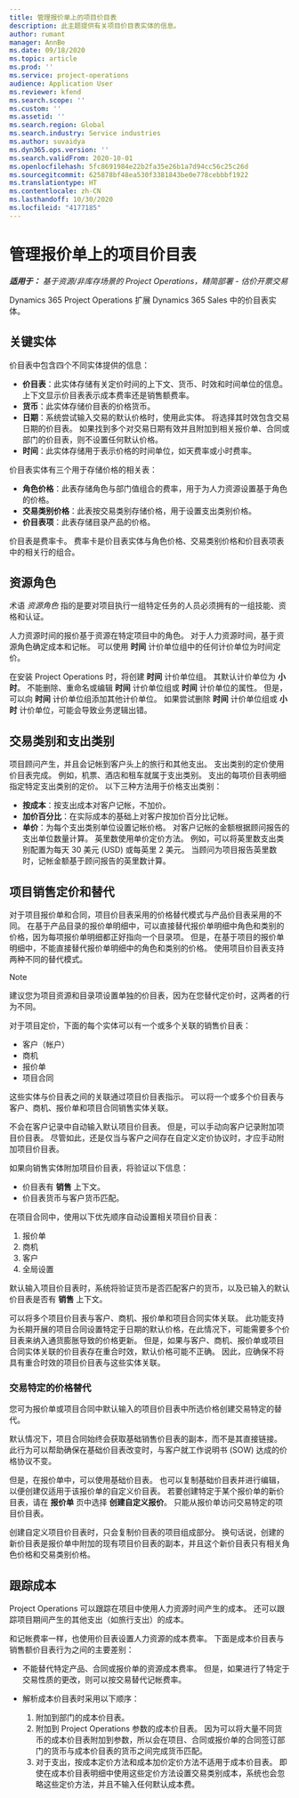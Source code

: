 ```yaml
---
title: 管理报价单上的项目价目表
description: 此主题提供有关项目价目表实体的信息。
author: rumant
manager: AnnBe
ms.date: 09/18/2020
ms.topic: article
ms.prod: ''
ms.service: project-operations
audience: Application User
ms.reviewer: kfend
ms.search.scope: ''
ms.custom: ''
ms.assetid: ''
ms.search.region: Global
ms.search.industry: Service industries
ms.author: suvaidya
ms.dyn365.ops.version: ''
ms.search.validFrom: 2020-10-01
ms.openlocfilehash: 5fc8691984e22b2fa35e26b1a7d94cc56c25c26d
ms.sourcegitcommit: 625878bf48ea530f3381843be0e778cebbbf1922
ms.translationtype: HT
ms.contentlocale: zh-CN
ms.lasthandoff: 10/30/2020
ms.locfileid: "4177185"
---
```

# <a name="manage-project-price-lists-on-a-quote"></a>管理报价单上的项目价目表

_**适用于：** 基于资源/非库存场景的 Project Operations，精简部署 - 估价开票交易_

Dynamics 365 Project Operations 扩展 Dynamics 365 Sales 中的价目表实体。 

## <a name="key-entities"></a>关键实体

价目表中包含四个不同实体提供的信息：

- **价目表**：此实体存储有关定价时间的上下文、货币、时效和时间单位的信息。 上下文显示价目表表示成本费率还是销售额费率。 
- **货币**：此实体存储价目表的价格货币。 
- **日期**：系统尝试输入交易的默认价格时，使用此实体。 将选择其时效包含交易日期的价目表。 如果找到多个对交易日期有效并且附加到相关报价单、合同或部门的价目表，则不设置任何默认价格。 
- **时间**：此实体存储用于表示价格的时间单位，如天费率或小时费率。 

价目表实体有三个用于存储价格的相关表：

  - **角色价格**：此表存储角色与部门值组合的费率，用于为人力资源设置基于角色的价格。
  - **交易类别价格**：此表按交易类别存储价格，用于设置支出类别价格。
  - **价目表项**：此表存储目录产品的价格。
 
价目表是费率卡。 费率卡是价目表实体与角色价格、交易类别价格和价目表项表中的相关行的组合。

## <a name="resource-roles"></a>资源角色

术语 *资源角色* 指的是要对项目执行一组特定任务的人员必须拥有的一组技能、资格和认证。

人力资源时间的报价基于资源在特定项目中的角色。 对于人力资源时间，基于资源角色确定成本和记帐。 可以使用 **时间** 计价单位组中的任何计价单位为时间定价。

在安装 Project Operations 时，将创建 **时间** 计价单位组。 其默认计价单位为 **小时**。 不能删除、重命名或编辑 **时间** 计价单位组或 **时间** 计价单位的属性。 但是，可以向 **时间** 计价单位组添加其他计价单位。 如果尝试删除 **时间** 计价单位组或 **小时** 计价单位，可能会导致业务逻辑出错。
 
## <a name="transaction-categories-and-expense-categories"></a>交易类别和支出类别

项目顾问产生，并且会记帐到客户头上的旅行和其他支出。 支出类别的定价使用价目表完成。 例如，机票、酒店和租车就属于支出类别。 支出的每项价目表明细指定特定支出类别的定价。 以下三种方法用于价格支出类别：

- **按成本**：按支出成本对客户记帐，不加价。
- **加价百分比**：在实际成本的基础上对客户按加价百分比记帐。 
- **单价**：为每个支出类别单位设置记帐价格。 对客户记帐的金额根据顾问报告的支出单位数量计算。 英里数使用单价定价方法。 例如，可以将英里数支出类别配置为每天 30 美元 (USD) 或每英里 2 美元。 当顾问为项目报告英里数时，记帐金额基于顾问报告的英里数计算。
 
## <a name="project-sales-pricing-and-overrides"></a>项目销售定价和替代

对于项目报价单和合同，项目价目表采用的价格替代模式与产品价目表采用的不同。 在基于产品目录的报价单明细中，可以直接替代报价单明细中角色和类别的价格，因为每项报价单明细都正好指向一个目录项。 但是，在基于项目的报价单明细中，不能直接替代报价单明细中的角色和类别的价格。 使用项目价目表支持两种不同的替代模式。

> [!NOTE]
> 建议您为项目资源和目录项设置单独的价目表，因为在您替代定价时，这两者的行为不同。

对于项目定价，下面的每个实体可以有一个或多个关联的销售价目表：

- 客户（帐户） 
- 商机 
- 报价单 
- 项目合同

这些实体与价目表之间的关联通过项目价目表指示。 可以将一个或多个价目表与客户、商机、报价单和项目合同销售实体关联。

不会在客户记录中自动输入默认项目价目表。 但是，可以手动向客户记录附加项目价目表。 尽管如此，还是仅当与客户之间存在自定义定价协议时，才应手动附加项目价目表。 

如果向销售实体附加项目价目表，将验证以下信息：

- 价目表有 **销售** 上下文。 
- 价目表货币与客户货币匹配。 

在项目合同中，使用以下优先顺序自动设置相关项目价目表：

1. 报价单
2. 商机​​
3. 客户 
4. 全局设置 

默认输入项目价目表时，系统将验证货币是否匹配客户的货币，以及已输入的默认价目表是否有 **销售** 上下文。

可以将多个项目价目表与客户、商机、报价单和项目合同实体关联。 此功能支持为长期开展的项目合同设置特定于日期的默认价格，在此情况下，可能需要多个价目表来纳入通货膨胀导致的价格更新。 但是，如果与客户、商机、报价单或项目合同实体关联的价目表存在重合时效，默认价格可能不正确。 因此，应确保不将具有重合时效的项目价目表与这些实体关联。

### <a name="deal-specific-price-overrides"></a>交易特定的价格替代

您可为报价单或项目合同中默认输入的项目价目表中所选价格创建交易特定的替代。

默认情况下，项目合同始终会获取基础销售价目表的副本，而不是其直接链接。 此行为可以帮助确保在基础价目表改变时，与客户就工作说明书 (SOW) 达成的价格协议不变。

但是，在报价单中，可以使用基础价目表。 也可以复制基础价目表并进行编辑，以便创建仅适用于该报价单的自定义价目表。 若要创建特定于某个报价单的新价目表，请在 **报价单** 页中选择 **创建自定义报价**。 只能从报价单访问交易特定的项目价目表。 

创建自定义项目价目表时，只会复制价目表的项目组成部分。 换句话说，创建的新价目表是报价单中附加的现有项目价目表的副本，并且这个新价目表只有相关角色价格和交易类别价格。
  
## <a name="tracking-costs"></a>跟踪成本

Project Operations 可以跟踪在项目中使用人力资源时间产生的成本。 还可以跟踪项目期间产生的其他支出（如旅行支出）的成本。

和记帐费率一样，也使用价目表设置人力资源的成本费率。 下面是成本价目表与销售额价目表行为之间的主要差别：

- 不能替代特定产品、合同或报价单的资源成本费率。 但是，如果进行了特定于交易性质的更改，则可以按交易替代记帐费率。 

- 解析成本价目表时采用以下顺序：

    1. 附加到部门的成本价目表。
    2. 附加到 Project Operations 参数的成本价目表。 因为可以将大量不同货币的成本价目表附加到参数，所以会在项目、合同或报价单的合同签订部门的货币与成本价目表的货币之间完成货币匹配。
    3. 对于支出，按成本定价方法和成本加价定价方法不适用于成本价目表。 即使在成本价目表明细中使用这些定价方法设置交易类别成本，系统也会忽略这些定价方法，并且不输入任何默认成本费。
